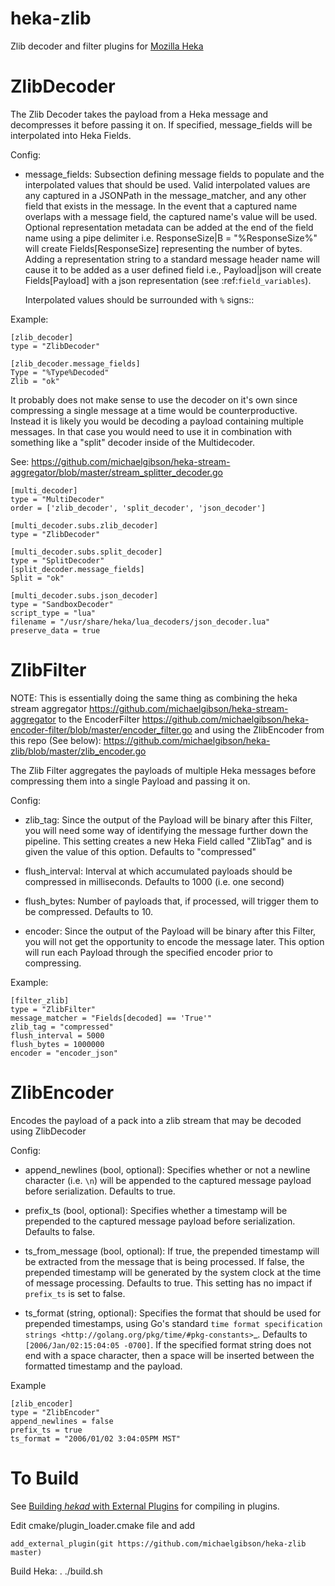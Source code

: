 heka-zlib
=========

Zlib decoder and filter plugins for [Mozilla Heka](http://hekad.readthedocs.org/)

ZlibDecoder
===========

The Zlib Decoder takes the payload from a Heka message and decompresses it before passing it on.
If specified, message_fields will be interpolated into Heka Fields.

Config:

- message_fields:
    Subsection defining message fields to populate and the interpolated values
    that should be used. Valid interpolated values are any captured in a JSONPath
    in the message_matcher, and any other field that exists in the message. In
    the event that a captured name overlaps with a message field, the captured
    name's value will be used. Optional representation metadata can be added at
    the end of the field name using a pipe delimiter i.e. ResponseSize|B  =
    "%ResponseSize%" will create Fields[ResponseSize] representing the number of
    bytes.  Adding a representation string to a standard message header name
    will cause it to be added as a user defined field i.e., Payload|json will
    create Fields[Payload] with a json representation
    (see :ref:`field_variables`).

    Interpolated values should be surrounded with `%` signs::

Example:

	[zlib_decoder]
	type = "ZlibDecoder"

	[zlib_decoder.message_fields]
	Type = "%Type%Decoded"
	Zlib = "ok"

It probably does not make sense to use the decoder on it's own since compressing a single message at a time would be counterproductive.
Instead it is likely you would be decoding a payload containing multiple messages.
In that case you would need to use it in combination with something like a "split" decoder inside of the Multidecoder.

See: https://github.com/michaelgibson/heka-stream-aggregator/blob/master/stream_splitter_decoder.go

	[multi_decoder]
	type = "MultiDecoder"
	order = ['zlib_decoder', 'split_decoder', 'json_decoder']

	[multi_decoder.subs.zlib_decoder]
	type = "ZlibDecoder"

	[multi_decoder.subs.split_decoder]
	type = "SplitDecoder"
	[split_decoder.message_fields]
	Split = "ok"

	[multi_decoder.subs.json_decoder]
	type = "SandboxDecoder"
	script_type = "lua"
	filename = "/usr/share/heka/lua_decoders/json_decoder.lua"
	preserve_data = true


ZlibFilter
==========
NOTE: This is essentially doing the same thing as combining the heka stream aggregator
https://github.com/michaelgibson/heka-stream-aggregator
to the EncoderFilter
https://github.com/michaelgibson/heka-encoder-filter/blob/master/encoder_filter.go
and using the ZlibEncoder from this repo (See below):
https://github.com/michaelgibson/heka-zlib/blob/master/zlib_encoder.go


The Zlib Filter aggregates the payloads of multiple Heka messages before compressing them into a single Payload and passing it on.

Config: 

- zlib_tag:
	Since the output of the Payload will be binary after this Filter, you will need some way of identifying the message further down the pipeline.
	This setting creates a new Heka Field called "ZlibTag" and is given the value of this option. Defaults to "compressed"

- flush_interval: 
	Interval at which accumulated payloads should be compressed in milliseconds.
	Defaults to 1000 (i.e. one second)

- flush_bytes:
	Number of payloads that, if processed, will trigger them to be compressed.
	Defaults to 10.

- encoder:
	Since the output of the Payload will be binary after this Filter, you will not get the opportunity to encode the message later.
	This option will run each Payload through the specified encoder prior to compressing.

Example:

	[filter_zlib]
	type = "ZlibFilter"
	message_matcher = "Fields[decoded] == 'True'"
	zlib_tag = "compressed"
	flush_interval = 5000
	flush_bytes = 1000000
	encoder = "encoder_json"


ZlibEncoder
==========
Encodes the payload of a pack into a zlib stream that may be decoded using ZlibDecoder

Config:

- append_newlines (bool, optional):
	Specifies whether or not a newline character (i.e. `\n`) will be appended
	to the captured message payload before serialization. Defaults to true.

- prefix_ts (bool, optional):
	Specifies whether a timestamp will be prepended to the captured message
	payload before serialization. Defaults to false.

- ts_from_message (bool, optional):
	If true, the prepended timestamp will be extracted from the message that
	is being processed. If false, the prepended timestamp will be generated by
	the system clock at the time of message processing. Defaults to true. This
	setting has no impact if `prefix_ts` is set to false.

- ts_format (string, optional):
	Specifies the format that should be used for prepended timestamps, using
	Go's standard `time format specification strings
	<http://golang.org/pkg/time/#pkg-constants>`_. Defaults to
	`[2006/Jan/02:15:04:05 -0700]`. If the specified format string does not
	end with a space character, then a space will be inserted between the
	formatted timestamp and the payload.

Example

	[zlib_encoder]
	type = "ZlibEncoder"
	append_newlines = false
	prefix_ts = true
	ts_format = "2006/01/02 3:04:05PM MST"


To Build
========

See [Building *hekad* with External Plugins](http://hekad.readthedocs.org/en/latest/installing.html#build-include-externals)
for compiling in plugins.

Edit cmake/plugin_loader.cmake file and add

    add_external_plugin(git https://github.com/michaelgibson/heka-zlib master)

Build Heka:
	. ./build.sh
